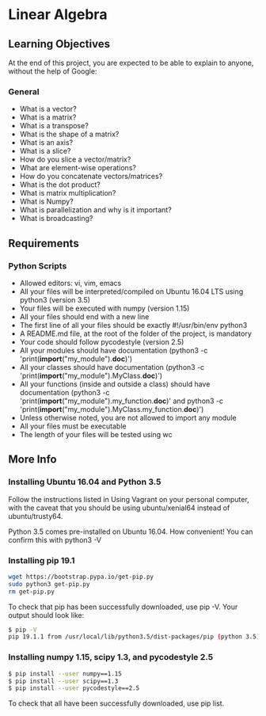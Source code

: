 # Linear Algebra

## Learning Objectives

At the end of this project, you are expected to be able to explain to anyone, without the help of Google:

### General

  - What is a vector?
  - What is a matrix?
  - What is a transpose?
  - What is the shape of a matrix?
  - What is an axis?
  - What is a slice?
  - How do you slice a vector/matrix?
  - What are element-wise operations?
  - How do you concatenate vectors/matrices?
  - What is the dot product?
  - What is matrix multiplication?
  - What is Numpy?
  - What is parallelization and why is it important?
  - What is broadcasting?

## Requirements

### Python Scripts

  - Allowed editors: vi, vim, emacs
  - All your files will be interpreted/compiled on Ubuntu 16.04 LTS using python3 (version 3.5)
  - Your files will be executed with numpy (version 1.15)
  - All your files should end with a new line
  - The first line of all your files should be exactly #!/usr/bin/env python3
  - A README.md file, at the root of the folder of the project, is mandatory
  - Your code should follow pycodestyle (version 2.5)
  - All your modules should have documentation (python3 -c 'print(__import__("my_module").__doc__)')
  - All your classes should have documentation (python3 -c 'print(__import__("my_module").MyClass.__doc__)')
  - All your functions (inside and outside a class) should have documentation (python3 -c 'print(__import__("my_module").my_function.__doc__)' and python3 -c 'print(__import__("my_module").MyClass.my_function.__doc__)')
  - Unless otherwise noted, you are not allowed to import any module
  - All your files must be executable
  - The length of your files will be tested using wc

## More Info

### Installing Ubuntu 16.04 and Python 3.5

Follow the instructions listed in Using Vagrant on your personal computer, with the caveat that you should be using ubuntu/xenial64 instead of ubuntu/trusty64.

Python 3.5 comes pre-installed on Ubuntu 16.04. How convenient! You can confirm this with python3 -V

### Installing pip 19.1

```Bash
wget https://bootstrap.pypa.io/get-pip.py
sudo python3 get-pip.py
rm get-pip.py
```

To check that pip has been successfully downloaded, use pip -V. Your output should look like:

```Bash
$ pip -V
pip 19.1.1 from /usr/local/lib/python3.5/dist-packages/pip (python 3.5)
```

### Installing numpy 1.15, scipy 1.3, and pycodestyle 2.5

```Bash
$ pip install --user numpy==1.15
$ pip install --user scipy==1.3
$ pip install --user pycodestyle==2.5
```

To check that all have been successfully downloaded, use pip list.
